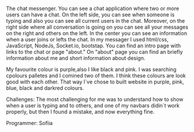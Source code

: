 The chat messenger. You can see a chat application where two or more users can have a chat. On the left side, you can see when someone is typing and also you can see all current users in the chat. Moreover, on the right side where all conversation is going on you can see all your messages on the right and others on the left. In the center you can see an information when a user joins or lefts the chat. 
In my messager I used html/css, JavaScript, NodeJs, Socket.io,  bootstap.
You can find an intro page with links to the chat or page "about." On "about" page you can find an briefly information about me and short information about design. 

My favourite colour is purple,also I like black and pink. I was searching cpolours palletes and I comined two of them. I think these colours are look good with each other.
That way I`ve chose to built website in purple, pink, blue, black and darkred colours.

Challenges:
The most challenging for me was to understand how to show when a user is typing and to others, and one of my navbars didin`t work properly, but then I found a mistake, and now everything fine.

Programmer: Sofiia